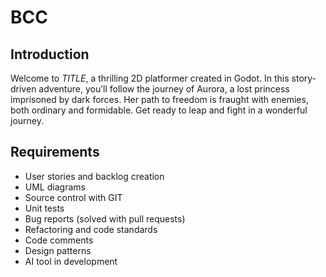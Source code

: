 # BCC

## Introduction
Welcome to $TITLE$, a thrilling 2D platformer created in Godot. In this story-driven adventure, you’ll follow the journey of Aurora, a lost princess imprisoned by dark forces. Her path to freedom is fraught with enemies, both ordinary and formidable. Get ready to leap and fight in a wonderful journey.

## Requirements
- User stories and backlog creation
- UML diagrams
- Source control with GIT
- Unit tests
- Bug reports (solved with pull requests) 
- Refactoring and code standards
- Code comments
- Design patterns
- AI tool in development
